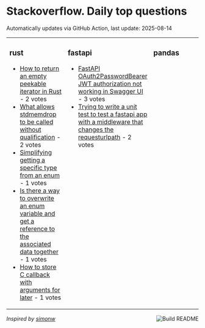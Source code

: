 # Stackoverflow. Daily top questions 

Automatically updates via GitHub Action, last update: <!-- date starts -->2025-08-14<!-- date ends -->


<table><tr><td valign="top" width="33%">

### rust
<!-- rust starts -->
* [How to return an empty peekable iterator in Rust](https://stackoverflow.com/questions/79733911/how-to-return-an-empty-peekable-iterator-in-rust) - 2 votes
* [What allows stdmemdrop to be called without qualification](https://stackoverflow.com/questions/79733882/what-allows-stdmemdrop-to-be-called-without-qualification) - 2 votes
* [Simplifying getting a specific type from an enum](https://stackoverflow.com/questions/79734159/simplifying-getting-a-specific-type-from-an-enum) - 1 votes
* [Is there a way to overwrite an enum variable and get a reference to the associated data together](https://stackoverflow.com/questions/79733982/is-there-a-way-to-overwrite-an-enum-variable-and-get-a-reference-to-the-associat) - 1 votes
* [How to store C callback with arguments for later](https://stackoverflow.com/questions/79735424/how-to-store-c-callback-with-arguments-for-later) - 1 votes
<!-- rust ends -->
</td><td valign="top" width="34%">


### fastapi
<!-- fastapi starts -->
* [FastAPI OAuth2PasswordBearer JWT authorization not working in Swagger UI](https://stackoverflow.com/questions/79734898/fastapi-oauth2passwordbearer-jwt-authorization-not-working-in-swagger-ui) - 3 votes
* [Trying to write a unit test to test a fastapi app with a middleware that changes the requesturlpath](https://stackoverflow.com/questions/79734466/trying-to-write-a-unit-test-to-test-a-fastapi-app-with-a-middleware-that-changes) - 2 votes
<!-- fastapi ends -->
</td><td valign="top" width="34%">


### pandas
<!-- pandas starts -->

<!-- pandas ends -->
</td></tr></table>

<a href="https://github.com/hp0404/hp0404/actions"><img src="https://github.com/hp0404/hp0404/workflows/Build%20README/badge.svg" align="right" alt="Build README"></a> <p>*Inspired by  [simonw](https://github.com/simonw/simonw)*</p>
